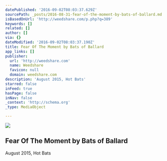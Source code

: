 ```yaml
---
datePublished: '2016-09-02T08:03:37.629Z'
sourcePath: _posts/2016-08-31-fear-of-the-moment-by-bats-of-ballard.md
isBasedOnUrl: 'http://weedshare.com/p.php?q=389'
keywords: []
related: []
author: []
via: {}
dateModified: '2016-09-02T08:03:37.190Z'
title: Fear Of The Moment by Bats of Ballard
app_links: []
publisher:
  url: 'http://weedshare.com'
  name: Weedshare
  favicon: null
  domain: weedshare.com
description: 'August 2015, Hot Bats'
starred: false
inFeed: true
hasPage: false
inNav: false
_context: 'http://schema.org'
_type: MediaObject

---
```

<article style=""><img src="https://imgflo.herokuapp.com/graph/2b2431f8e7ba7b0/9d2345c73466b82e16562f4770510676/croprotate.png?cropheight=766&amp;cropwidth=800&amp;degrees=0&amp;input=http%3A%2F%2Fweedshare.com%2Fuploads%2F5%2Fmoment-hotbats.png&amp;x=0&amp;y=17" /><h1>Fear Of The Moment by Bats of Ballard</h1><p>August 2015, Hot Bats</p></article>